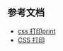 ## 参考文档

- [css 打印print](https://www.jianshu.com/p/4943ae92b812)
- [CSS 打印](https://segmentfault.com/a/1190000010145260)